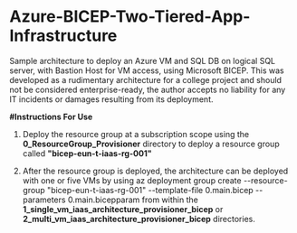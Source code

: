 # Azure-BICEP-Two-Tiered-App-Infrastructure
Sample architecture to deploy an Azure VM and SQL DB on logical SQL server, with Bastion Host for VM access, using Microsoft BICEP. 
This was developed as a rudimentary architecture for a college project and should not be considered enterprise-ready, the author accepts no liability for any IT incidents or damages resulting from its deployment.

**#Instructions For Use**

1. Deploy the resource group at a subscription scope using the **0_ResourceGroup_Provisioner** directory to deploy a resource group called **"bicep-eun-t-iaas-rg-001"**

2. After the resource group is deployed, the architecture can be deployed with one or five VMs by using
  az deployment group create --resource-group "bicep-eun-t-iaas-rg-001" --template-file 0.main.bicep --parameters 0.main.bicepparam
  from within the **1_single_vm_iaas_architecture_provisioner_bicep** or **2_multi_vm_iaas_architecture_provisioner_bicep** directories.

   
